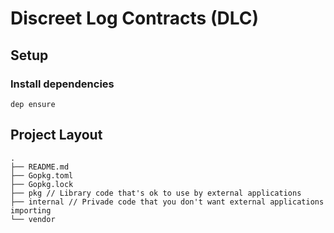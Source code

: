 # Discreet Log Contracts (DLC)

## Setup

### Install dependencies

```
dep ensure
```

## Project Layout

```
.
├── README.md
├── Gopkg.toml
├── Gopkg.lock
├── pkg // Library code that's ok to use by external applications
├── internal // Privade code that you don't want external applications importing
└── vendor
```
